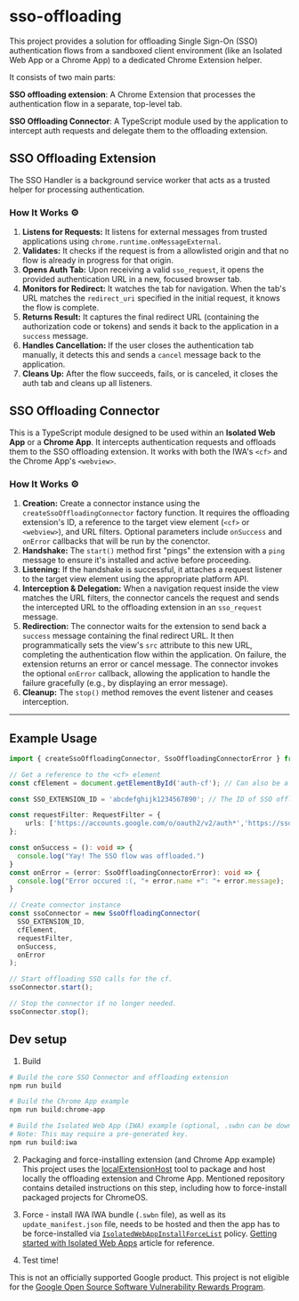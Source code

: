 <!--
 Copyright 2025 Google LLC

 Licensed under the Apache License, Version 2.0 (the "License");
 you may not use this file except in compliance with the License.
 You may obtain a copy of the License at

      https://www.apache.org/licenses/LICENSE-2.0

 Unless required by applicable law or agreed to in writing, software
 distributed under the License is distributed on an "AS IS" BASIS,
 WITHOUT WARRANTIES OR CONDITIONS OF ANY KIND, either express or implied.
 See the License for the specific language governing permissions and
 limitations under the License.
 -->

# sso-offloading
This project provides a solution for offloading Single Sign-On (SSO) authentication flows from a sandboxed client environment (like an Isolated Web App or a Chrome App) to a dedicated Chrome Extension helper. 

It consists of two main parts:

**SSO offloading extension**: A Chrome Extension that processes the authentication flow in a separate, top-level tab.

**SSO Offloading Connector**: A TypeScript module used by the application to intercept auth requests and delegate them to the offloading extension.
## SSO Offloading Extension
The SSO Handler is a background service worker that acts as a trusted helper for processing authentication.

### How It Works ⚙️

1.  **Listens for Requests:** It listens for external messages from trusted applications using `chrome.runtime.onMessageExternal`.
2.  **Validates:** It checks if the request is from a allowlisted origin and that no flow is already in progress for that origin.
3.  **Opens Auth Tab:** Upon receiving a valid `sso_request`, it opens the provided authentication URL in a new, focused browser tab.
4.  **Monitors for Redirect:** It watches the tab for navigation. When the tab's URL matches the `redirect_uri` specified in the initial request, it knows the flow is complete.
5.  **Returns Result:** It captures the final redirect URL (containing the authorization code or tokens) and sends it back to the application in a `success` message.
6.  **Handles Cancellation:** If the user closes the authentication tab manually, it detects this and sends a `cancel` message back to the application.
7.  **Cleans Up:** After the flow succeeds, fails, or is canceled, it closes the auth tab and cleans up all listeners.


## SSO Offloading Connector
This is a TypeScript module designed to be used within an **Isolated Web App** or a **Chrome App**. It intercepts authentication requests and offloads them to the SSO offloading extension. It works with both the IWA's `<cf>` and the Chrome App's `<webview>`.

### How It Works ⚙️

1.  **Creation:** Create a connector instance using the `createSsoOffloadingConnector` factory function. It requires the offloading extension's ID, a reference to the target view element (`<cf>` or `<webview>`), and URL filters. Optional parameters include `onSuccess` and `onError` callbacks that will be run by the conenctor.
2.  **Handshake:** The `start()` method first "pings" the extension with a `ping` message to ensure it's installed and active before proceeding.
3.  **Listening:** If the handshake is successful, it attaches a request listener to the target view element using the appropriate platform API.
4.  **Interception & Delegation:** When a navigation request inside the view matches the URL filters, the connector cancels the request and sends the intercepted URL to the offloading extension in an `sso_request` message.
5.  **Redirection:** The connector waits for the extension to send back a `success` message containing the final redirect URL. It then programmatically sets the view's `src` attribute to this new URL, completing the authentication flow within the application.
On failure, the extension returns an error or cancel message. The connector invokes the optional `onError` callback, allowing the application to handle the failure gracefully (e.g., by displaying an error message).
6.  **Cleanup:** The `stop()` method removes the event listener and ceases interception.

---

## Example Usage
```typescript
import { createSsoOffloadingConnector, SsoOffloadingConnectorError } from 'sso_offloading_connector';

// Get a reference to the <cf> element
const cfElement = document.getElementById('auth-cf'); // Can also be a WebView element.

const SSO_EXTENSION_ID = 'abcdefghijk1234567890'; // The ID of SSO offloading extension

const requestFilter: RequestFilter = {
    urls: ['https://accounts.google.com/o/oauth2/v2/auth*','https://sso.mycompany.com/*'], // Intercept all requests to these domains.
};

const onSuccess = (): void => {
  console.log("Yay! The SSO flow was offloaded.")
}
const onError = (error: SsoOffloadingConnectorError): void => {
  console.log("Error occured :(, "+ error.name +": "+ error.message);
}

// Create connector instance
const ssoConnector = new SsoOffloadingConnector(
  SSO_EXTENSION_ID,
  cfElement,
  requestFilter,
  onSuccess,
  onError
);

// Start offloading SSO calls for the cf.
ssoConnector.start();

// Stop the connector if no longer needed.
ssoConnector.stop();
```

## Dev setup
1. Build
```bash
# Build the core SSO Connector and offloading extension
npm run build

# Build the Chrome App example
npm run build:chrome-app

# Build the Isolated Web App (IWA) example (optional, .swbn can be downloaded from this repo, bundle id: yr57inu2f27fji2d2xd2lj7fjt3scdhby3bs7s4vdxh3rrujkdnaaaic, version 1.0.0)
# Note: This may require a pre-generated key.
npm run build:iwa
```
2. Packaging and force-installing extension (and Chrome App example)
This project uses the [localExtensionHost](https://github.com/alex292/localExtensionHost/tree/main) tool to package and host locally the offloading extension and Chrome App. Mentioned repository contains detailed instructions on this step, including how to force-install packaged projects for ChromeOS.

3. Force - install IWA
IWA bundle (`.swbn` file), as well as its `update_manifest.json` file, needs to be hosted and then the app has to be force-installed via [`IsolatedWebAppInstallForceList`](https://chromeenterprise.google/policies/#IsolatedWebAppInstallForceList) policy. 
[Getting started with Isolated Web Apps](https://chromeos.dev/en/tutorials/getting-started-with-isolated-web-apps) article for reference.

4. Test time!



This is not an officially supported Google product. This project is not
eligible for the [Google Open Source Software Vulnerability Rewards
Program](https://bughunters.google.com/open-source-security).
